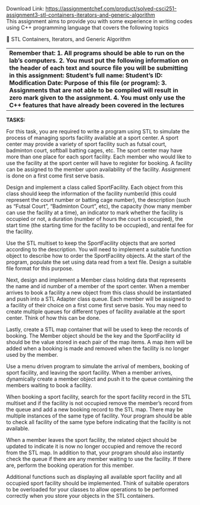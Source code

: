 Download Link: https://assignmentchef.com/product/solved-csci251-assignment3-stl-containers-iterators-and-generic-algorithm
<br>
This assignment aims to provide you with some experience in writing codes using C++ programming language that covers the following topics

 STL Containers, Iterators, and Generic Algorithm

<table width="732">

 <tbody>

  <tr>

   <td width="732"><strong> </strong><strong>Remember that: </strong><strong>1.         </strong><strong>All programs should be able to run on the lab’s computers. </strong><strong>2.         </strong><strong>You must put the following information on the header of each text and source file you will be submitting in this assignment:  </strong><strong>     Student’s full name:   </strong><strong>     Student’s ID:   </strong><strong>     Modification Date:  </strong><strong>     Purpose of this file (or program):   </strong><strong>3.         </strong><strong>Assignments that are not able to be compiled will result in zero mark given to the assignment. </strong><strong>4.         </strong><strong>You must only use the C++ features that have already been covered in the lectures </strong><strong> </strong></td>

  </tr>

 </tbody>

</table>




<strong>TASKS: </strong>

For this task, you are required to write a program using STL to simulate the process of managing sports facility available at a sport center. A sport center may provide a variety of sport facility such as futsal court, badminton court, softball batting cages, etc. The sport center may have more than one place for each sport facility. Each member who would like to use the facility at the sport center will have to register for booking. A facility can be assigned to the member upon availability of the facility. Assignment is done on a first come first serve basis.




Design and implement a class called SportFacility. Each object from this class should keep the information of the facility number/id (this could represent the court number or batting cage number), the description (such as “Futsal Court”, “Badminton Court”, etc), the capacity (how many member can use the facility at a time), an indicator to mark whether the facility is occupied or not, a duration (number of hours the court is occupied), the start time (the starting time for the facility to be occupied), and rental fee for the facility.

Use the STL multiset to keep the SportFacility objects that are sorted according to the description. You will need to implement a suitable function object to describe how to order the SportFacility objects. At the start of the program, populate the set using data read from a text file. Design a suitable file format for this purpose.

Next, design and implement a Member class holding data that represents the name and id number of a member of the sport center. When a member arrives to book a facility a new object from this class should be instantiated and push into a STL Adapter class queue. Each member will be assigned to a facility of their choice on a first come first serve basis. You may need to create multiple queues for different types of facility available at the sport center. Think of how this can be done.

Lastly, create a STL map container that will be used to keep the records of booking. The Member object should be the key and the SportFacility id should be the value stored in each pair of the map items. A map item will be added when a booking is made and removed when the facility is no longer used by the member.

Use a menu driven program to simulate the arrival of members, booking of sport facility, and leaving the sport facility. When a member arrives, dynamically create a member object and push it to the queue containing the members waiting to book a facility.

When booking a sport facility, search for the sport facility record in the STL multiset and if the facility is not occupied remove the member’s record from the queue and add a new booking record to the STL map. There may be multiple instances of the same type of facility. Your program should be able to check all facility of the same type before indicating that the facility is not available.

When a member leaves the sport facility, the related object should be updated to indicate it is now no longer occupied and remove the record from the STL map. In addition to that, your program should also instantly check the queue if there are any member waiting to use the facility. If there are, perform the booking operation for this member.

Additional functions such as displaying all available sport facility and all occupied sport facility should be implemented. Think of suitable operators to be overloaded for your classes to allow operations to be performed correctly when you store your objects in the STL containers.


